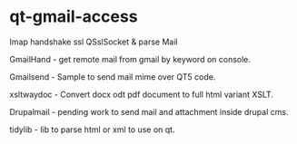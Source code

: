 qt-gmail-access
===============

 Imap handshake ssl QSslSocket &amp; parse Mail
 
 
 
 GmailHand - get remote mail from gmail by keyword on console.
 
 Gmailsend - Sample to send mail mime over QT5 code.
 
 xsltwaydoc - Convert docx odt pdf document to full html variant XSLT.
 
 Drupalmail - pending work to send mail and attachment inside drupal cms.
 
 tidylib  - lib to parse html or xml to use on qt.
